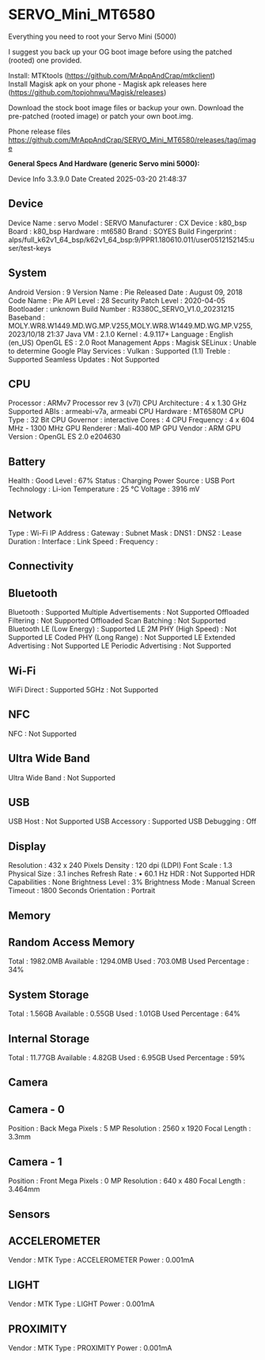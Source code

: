# SERVO_Mini_MT6580
Everything you need to root your Servo Mini (5000) 

I suggest you back up your OG boot image before using the patched (rooted) one provided.

Install: 
MTKtools (https://github.com/MrAppAndCrap/mtkclient)  
Install Magisk apk on your phone - Magisk apk releases here (https://github.com/topjohnwu/Magisk/releases)  

Download the stock boot image files or backup your own. 
Download the pre-patched (rooted image) or patch your own boot.img.  

Phone release files https://github.com/MrAppAndCrap/SERVO_Mini_MT6580/releases/tag/image  


**General Specs And Hardware (generic Servo mini 5000):**

Device Info 3.3.9.0
Date Created 2025-03-20 21:48:37

Device
--------------------------------------------------------
Device Name : servo
Model : SERVO
Manufacturer : CX
Device : k80_bsp
Board : k80_bsp
Hardware : mt6580
Brand : SOYES
Build Fingerprint : alps/full_k62v1_64_bsp/k62v1_64_bsp:9/PPR1.180610.011/user0512152145:user/test-keys


System
--------------------------------------------------------
Android Version : 9
Version Name : Pie
Released Date : August 09, 2018
Code Name : Pie
API Level : 28
Security Patch Level : 2020-04-05
Bootloader : unknown
Build Number : R3380C_SERVO_V1.0_20231215
Baseband : MOLY.WR8.W1449.MD.WG.MP.V255,MOLY.WR8.W1449.MD.WG.MP.V255, 2023/10/18 21:37
Java VM : 2.1.0
Kernel : 4.9.117+
Language : English (en_US)
OpenGL ES : 2.0
Root Management Apps : Magisk
SELinux : Unable to determine
Google Play Services : 
Vulkan : Supported (1.1)
Treble : Supported
Seamless Updates : Not Supported


CPU
--------------------------------------------------------
Processor : ARMv7 Processor rev 3 (v7l)
CPU Architecture : 4 x 1.30 GHz
Supported ABIs : armeabi-v7a, armeabi
CPU Hardware : MT6580M
CPU Type : 32 Bit
CPU Governor : interactive
Cores : 4
CPU Frequency : 4 x 604 MHz - 1300 MHz
GPU Renderer : Mali-400 MP
GPU Vendor : ARM
GPU Version : OpenGL ES 2.0 e204630


Battery
--------------------------------------------------------
Health : Good
Level : 67%
Status : Charging
Power Source : USB Port
Technology : Li-ion
Temperature : 25 ℃
Voltage : 3916 mV



Network
--------------------------------------------------------
Type : Wi-Fi
IP Address : 
Gateway : 
Subnet Mask : 
DNS1 : 
DNS2 :
Lease Duration : 
Interface : 
Link Speed : 
Frequency : 



Connectivity
--------------------------------------------------------
Bluetooth
------------------
Bluetooth : Supported
Multiple Advertisements : Not Supported
Offloaded Filtering : Not Supported
Offloaded Scan Batching : Not Supported
Bluetooth LE (Low Energy) : Supported
LE 2M PHY (High Speed) : Not Supported
LE Coded PHY (Long Range) : Not Supported
LE Extended Advertising : Not Supported
LE Periodic Advertising : Not Supported

Wi-Fi
------------------
WiFi Direct : Supported
5GHz : Not Supported

NFC
------------------
NFC : Not Supported

Ultra Wide Band
------------------
Ultra Wide Band : Not Supported

USB
------------------
USB Host : Not Supported
USB Accessory : Supported
USB Debugging : Off


Display
--------------------------------------------------------
Resolution : 432 x 240 Pixels
Density : 120 dpi (LDPI)
Font Scale : 1.3
Physical Size : 3.1 inches
Refresh Rate : • 60.1 Hz
HDR : Not Supported
HDR Capabilities : None
Brightness Level : 3%
Brightness Mode : Manual
Screen Timeout : 1800 Seconds
Orientation : Portrait


Memory
--------------------------------------------------------
Random Access Memory
------------------
Total : 1982.0MB
Available : 1294.0MB
Used : 703.0MB
Used Percentage : 34%

System Storage
------------------
Total : 1.56GB
Available : 0.55GB
Used : 1.01GB
Used Percentage : 64%

Internal Storage
------------------
Total : 11.77GB
Available : 4.82GB
Used : 6.95GB
Used Percentage : 59%


Camera
--------------------------------------------------------
Camera - 0
------------------
Position : Back
Mega Pixels : 5 MP
Resolution : 2560 x 1920
Focal Length : 3.3mm

Camera - 1
------------------
Position : Front
Mega Pixels : 0 MP
Resolution : 640 x 480
Focal Length : 3.464mm



Sensors
--------------------------------------------------------
ACCELEROMETER
------------------
Vendor : MTK
Type : ACCELEROMETER
Power : 0.001mA

LIGHT
------------------
Vendor : MTK
Type : LIGHT
Power : 0.001mA

PROXIMITY
------------------
Vendor : MTK
Type : PROXIMITY
Power : 0.001mA
